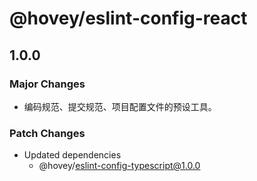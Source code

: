 # @hovey/eslint-config-react

## 1.0.0

### Major Changes

- 编码规范、提交规范、项目配置文件的预设工具。

### Patch Changes

- Updated dependencies
  - @hovey/eslint-config-typescript@1.0.0
